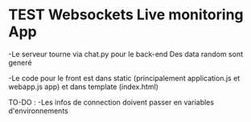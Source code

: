 
# TEST Websockets Live monitoring App 

-Le serveur tourne via chat.py pour le back-end 
Des data random sont generé

-Le code pour le front est dans static (principalement application.js et webapp.js app) et dans template (index.html) 

TO-DO : 
-Les infos de connection doivent passer en variables d'environnements
